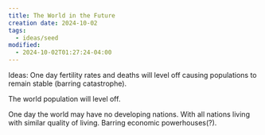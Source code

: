 ```yaml
---
title: The World in the Future
creation date: 2024-10-02
tags:
  - ideas/seed
modified:
  - 2024-10-02T01:27:24-04:00
---
```

Ideas:
One day fertility rates and deaths will level off causing populations to remain stable (barring catastrophe).

The world population will level off.

One day the world may have no developing nations. With all nations living with similar quality of living. Barring economic powerhouses(?).